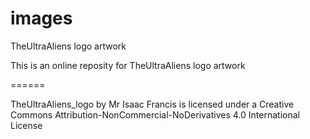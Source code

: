 images
======

TheUltraAliens logo artwork


This is an online reposity for TheUltraAliens logo artwork

======

TheUltraAliens_logo by Mr Isaac Francis is licensed under a Creative Commons Attribution-NonCommercial-NoDerivatives 4.0 International License

